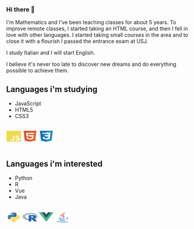 ### Hi there 👋

I'm Mathematics and I've been teaching classes for about 5 years. To improve remote classes, I started taking an HTML course, and then I fell in love with other languages. I started taking small courses in the area and to close it with a flourish I passed the entrance exam at USJ.

I study Italian and I will start English.

I believe it's never too late to discover new dreams and do everything possible to achieve them.

## Languages i'm studying
- JavaScript
- HTML5
- CSS3
<div style="display: inline_block"><br>
  <img align="center" alt="Ana-Js" height="30" width="40" src="https://raw.githubusercontent.com/devicons/devicon/master/icons/javascript/javascript-plain.svg">
  <img align="center" alt="Ana-HTML" height="30" width="40" src="https://raw.githubusercontent.com/devicons/devicon/master/icons/html5/html5-original.svg">
  <img align="center" alt="Ana-CSS" height="30" width="40" src="https://raw.githubusercontent.com/devicons/devicon/master/icons/css3/css3-original.svg">
  </div>
<br>

## Languages i'm interested
- Python
- R
- Vue
- Java

<div style="display: inline_block"><br>
  <img align="center" alt="Ana-Js" height="30" width="40" src="https://raw.githubusercontent.com/devicons/devicon/master/icons/python/python-original.svg">
  <img align="center" alt="Ana-HTML" height="30" width="40" src="https://raw.githubusercontent.com/devicons/devicon/master/icons/r/r-original.svg">
  <img align="center" alt="Ana-CSS" height="30" width="40" src="https://raw.githubusercontent.com/devicons/devicon/master/icons/vuejs/vuejs-original.svg">
  <img align="center" alt="Ana-CSS" height="30" width="40" src="https://raw.githubusercontent.com/devicons/devicon/master/icons/java/java-original.svg">
  </div>
<br>
